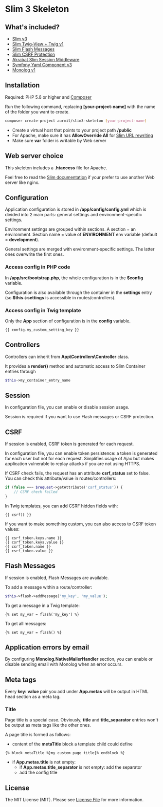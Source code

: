 # Slim 3 Skeleton

## What's included?

* [Slim v3](https://www.slimframework.com/)
* [Slim Twig-View + Twig v1](https://github.com/slimphp/Twig-View)
* [Slim Flash Messages](https://github.com/slimphp/Slim-Flash)
* [Slim CSRF Protection](https://github.com/slimphp/Slim-Csrf)
* [Akrabat Slim Session Middleware](https://github.com/akrabat/rka-slim-session-middleware)
* [Symfony Yaml Component v3](http://symfony.com/doc/current/components/yaml.html)
* [Monolog v1](https://github.com/Seldaek/monolog)

## Installation

Required: PHP 5.6 or higher and [Composer](https://getcomposer.org/doc/00-intro.md)

Run the following command, replacing __[your-project-name]__ with the name of the folder you want to create.
```sh
composer create-project aurmil/slim3-skeleton [your-project-name]
```

* Create a virtual host that points to your project path __/public__
* For Apache, make sure it has __AllowOverride All__ for [Slim URL rewriting](http://www.slimframework.com/docs/start/web-servers.html)
* Make sure __var__ folder is writable by Web server

## Web server choice

This skeleton includes a __.htaccess__ file for Apache.

Feel free to read the [Slim documentation](http://www.slimframework.com/docs/start/web-servers.html) if your prefer to use another Web server like nginx.

## Configuration

Application configuration is stored in __/app/config/config.yml__ which is divided into 2 main parts: general settings and environment-specific settings.

Environment settings are grouped within sections. A section = an environment. Section name = value of __ENVIRONMENT__ env variable (default = __development__).

General settings are merged with environment-specific settings. The latter ones overwrite the first ones.

### Access config in PHP code

In __/app/src/bootstrap.php__, the whole configuration is in the __$config__ variable.

Configuration is also available through the container in the __settings__ entry (so __$this->settings__ is accessible in routes/controllers).

### Access config in Twig template

Only the __App__ section of configuration is in the __config__ variable.

```twig
{{ config.my_custom_setting_key }}
```

## Controllers

Controllers can inherit from __App\Controllers\Controller__ class.

It provides a __render()__ method and automatic access to Slim Container entries through

```php
$this->my_container_entry_name
```

## Session

In configuration file, you can enable or disable session usage.

Session is required if you want to use Flash messages or CSRF protection.

## CSRF

If session is enabled, CSRF token is generated for each request.

In configuration file, you can enable token persistence: a token is generated for each user but not for each request. Simplifies usage of Ajax but makes application vulnerable to replay attacks if you are not using HTTPS.

If CSRF check fails, the request has an attribute __csrf_status__ set to false. You can check this attribute/value in routes/controllers:

```php
if (false === $request->getAttribute('csrf_status')) {
    // CSRF check failed
}
```

In Twig templates, you can add CSRF hidden fields with:

```twig
{{ csrf() }}
```

If you want to make something custom, you can also access to CSRF token values:

```twig
{{ csrf_token.keys.name }}
{{ csrf_token.keys.value }}
{{ csrf_token.name }}
{{ csrf_token.value }}
```

## Flash Messages

If session is enabled, Flash Messages are available.

To add a message within a route/controller:

```php
$this->flash->addMessage('my_key', 'my_value');
```

To get a message in a Twig template:

```twig
{% set my_var = flash('my_key') %}
```

To get all messages:

```twig
{% set my_var = flash() %}
```

## Application errors by email

By configuring __Monolog.NativeMailerHandler__ section, you can enable or disable sending email with Monolog when an error occurs.

## Meta tags

Every __key: value__ pair you add under __App.metas__ will be output in HTML head section as a meta tag.

### Title

Page title is a special case. Obviously, __title__ and __title_separator__ entries won't be output as meta tags like the other ones.

A page title is formed as follows:
* content of the __metaTitle__ block a template child could define
```twig
{% block metaTitle %}my custom page title{% endblock %}
```
* if __App.metas.title__ is not empty:
    * if __App.metas.title_separator__ is not empty: add the separator
    * add the config title

## License

The MIT License (MIT). Please see [License File](https://github.com/aurmil/slim3-skeleton/blob/master/LICENSE.md) for more information.
